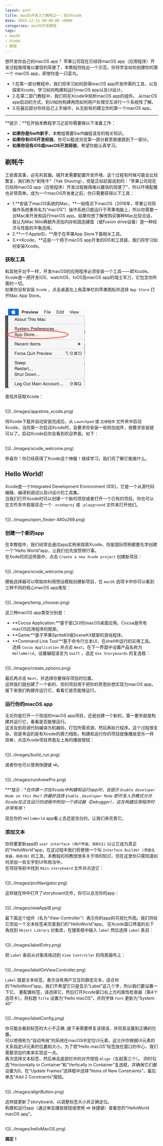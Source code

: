 ```yaml
---
layout: post
title: macOS开发入门教程之一：初识Xcode
date: 2016-12-21 00:00:00 +0000
categories: macOS开发教程
tags:
- macOS
- Xcode
- 教程
---
```

想开发你自己的macOS app？
苹果公司现在已经将macOS app（应用程序）开发过程做得难以置信的简便了，本教程将给出一个示范，你将学会如何创建你的第一个 macOS app，即使你是一只菜鸟。

- 1.在第一部分教程中，我们将学习如何获得macOS app开发所需的工具，以及探索Xcode，学习如何构建和运行macOS app以及UI设计。  
- 2.在第二部门教程中，我们将在Xcode中剖析macOS app的组件。 从macOS app启动的方式，到UI如何构建再而如何用户处理交互进行一个系统性了解。  
- 3.在最后部分你将自己上手操作，从无到有的建立你的第一个macOS app。  

---
**提示：**在开始本教程学习之前你需要做以下准备工作：  
- **如果你是Swift新手**，本教程需要Swift编程语言的相关知识。  
- **如果你有iOS开发经验**，你可以粗滤浏览第一部分甚至直接跳到下一部分。  
- **如果你没有iOS或macOS开发经验**，希望你能认真学习。  

## 剃牦牛
工欲善其事，必先利其器。搞开发需要配置开发环境，这个过程有时候可能会比较繁复，我们称为“剃牦牛”（Yak Shaving），但是正如前面说到的：“苹果公司现在已经将macOS app（应用程序）开发过程做得难以置信的简便了”，所以环境配置也非常简单。成为一个macOS开发者之前，你只需要获得以下工具：
- 1.**安装了macOS系统的Mac，**一般情况下macOS（2016年，苹果公司将操作系统重命名为“macOS”）操作系统只能运行于苹果电脑上，所以你需要一台Mac来开发和运行macOS app。如果你想了解改购买哪种Mac比较合适，我认为Mac Mini再额外添加内存和固态硬盘（或Fusion drive设备）是一种经济与性能的平衡选择。
- 2.**一个AppleID，**用于在苹果App Store下载相关工具。
- 3.**Xcode，**这是一个用于macOS app开发的IDE和工具链，我们将学习如何安装Xcode。


### 获取工具
和其他平台不一样，开发macOS的应用程序必须安装一个工具——即Xcode。Xcode是一把开发iOS、watchOS、tvOS及macOS app的瑞士军刀，它包含你所需的一切。  
如果你没有安装 `Xcode` ，点击桌面左上角菜单栏的苹果图标并选择 `App Store` 打开Mac App Store。  
<br/>  
![](../images/AppStore.png)<br/>  


查找并获取Xcode：  

<br/>  
![](../images/appstroe_xcode.png)<br/>  


待Xcode下载并自动安装完成后，从 `Launchpad` 或 `应用程序` 文件夹中启动Xcode。当你第一次启动Xcode时，会要求你安装一些附加组件，按要求安装就可以了。启动Xcode后你会看到欢迎界面，如下：  

<br/>  
![](../images/xcode_welcome.png)<br/>  


恭喜你！你已经获得了Xcode这个神器！继续学习，我们将了解它能做什么。

## Hello World!
Xcode是一个Integrated Development Environment (IDE)，它是一个从源代码编辑、编译到调试以及UI设计的工具集。  
当我们打开Xcode时可以创建一个新的项目或者打开一个已有的项目。你也可以在文件夹中直接双击一个 `.xcodeproj` 或 `.playground` 文件来打开他们。  

<br/>  
![](../images/open_finder-480x269.png)<br/>  


### 创建一个新的app
在本教程中，我们经常会通过app实例来探索Xcode，但是国际惯例都要先学创建一个“Hello World”app，让我们也先按惯例行事。  
在Xode的欢迎界面中，点击 `Create a new Xcode project` 创建新项目：

<br/>  
![](../images/xcode_welcome.png)<br/>  


模板选择器可以帮助你利用预设模板创建新项目，在 `macOS` 选项卡中你可以看到三种不同的核心macOS app类型：  

<br/>  
![](../images/temp_chooser.png)<br/>  


这三种macOS app类型分别是：  
- **Cocoa Application:**基于窗口UI的macOS桌面应用，Cocoa是所有macOS应用程序的框架。  
- **Game:**基于苹果SpriteKit或SceneKit框架的游戏程序。  
- **Command Line Tool:**基于命令行文本UI，在shell中运行的实用工具。  
选择 `Cocoa Application` 并点击 `Next`，在下一界面中设置产品名称为 `HelloWorld`，设置编程语言为 `Swift` ，选定 `Use Storyboards` 的复选框：  

<br/>  
![](../images/create_options.png)<br/>  


最后再点击 `Next`，并选择你要保存项目的位置。  
这样我们就创建了一个新的、空的项目用于把你的奇思妙想实现为macOS app。接下来我们构建并运行它，看看它是否能够运行。

### 运行你的macOS app
无论你是打开一个现成的macOS app项目，还是创建一个新的，第一要务就是构建并运行它，看看是否能够运行。  
这涉及到将源代码编译为机器码，打包所需资源，然后再执行程序。这个过程很复杂，但是幸运的是有Xcode的鼎力相助，构建和运行你的项目就像播放音乐一样简单，点击Xcode项目界面左上角的播放按钮：  

<br/>  
![](../images/build_run.png)<br/>  


或者你也可以使用快捷键 `⌘R`。  

<br/>  
![](../images/runAnewPro.png)<br/>  


***提示：**在你第一次在Xcode中构建和运行app时，会提示 `Enable Developer Mode on this Mac?` 你最好选择 `Enable` , `Developer Mode` 即开发人员模式允许Xcode在正在运行的进程中附加一个调试器（Debugger），这在构建应用程序时非常有用！*  

现在你的 `HelloWorld` app看上去还是空白的，让我们来完善它。
### 添加文本
你将要更新app的 `user interface (用户界面，简称UI)` 以让它成为真正的“HelloWorld”app，在这过程中我们将使用一个叫 `Interface Builder (界面生成器，简称IB)` 的工具。本教程的将教授很多关于IB的知识，但在这里你只需知道如何添加一些文字到UI布局当中。  
在项目导航中找到 `Main.storyboard` 文件并点选它：  

<br/>  
![](../images/proNavigator.png)<br/>  


这样就在IB中打开了storyboard文件，你可以总览你的app：

<br/>  
![](../images/newAppIB.png)<br/>  


最下面这个组件（名为“View Controller”）表示你的app的可视化外观。我们将给它添加一个文本标签来完善我们的“HelloWorld”app。
在Xcode窗口界面的右下角找到 `Object Library` 对象库，在搜索框中输入 `label` 然后选择 `Label` 条目：  

<br/>  
![](../images/labelEntry.png)<br/>  


把 `Label` 条目从对象库拖动到 `View Controller` 的场景画布上：  

<br/>  
![](../images/labelOnViewController.png)<br/>  


`Label` 就是文本标签，表示没有用户交互的静态文本，适合你的“HelloWord”app。我们不希望它只是显示“Label”这几个字，所以我们要设置一下它。
要配置标签，请选择它，然后打开Xcode窗口右上方的属性检查器（第4个选项卡）。将标题 `Title` 设置为“Hello macOS”，并将字体 `Font` 更新为“System 40”

<br/>  
![](../images/labelConfig.png)<br/>  


你可能会看到标签的大小不正确 ,接下来需要修复该错误，并将其设置到正确的位置。  
可以使用称为“自动布局”的系统在macOS中定位UI元素，这允许你根据UI元素的关系指定UI元素的位置和大小。为了把“Hello macOS”标签放在窗口的中心，我们需要添加约束来实现这一点。  
再次选择文本标签，然后单击底部栏中的对齐按钮 `Align`（左起第三个）。 同时勾选“Horizontally in Container”和“Vertically in Container”复选框，并确保它们都设置为0。在“Update Frames”选择框中选择“Items of New Constraints”，最后单击“Add 2 Constraints”按钮。  

<br/>  
![](../images/alignButton.png)<br/>  


这样就更新了storyboard，以调整标签大小并正确定位。  
构建和运行app（通过单击播放按钮或使用 `⌘R` 快捷键）查看您的“HelloWorld macOS app”。

<br/>  
![](../images/helloMacOS.png)<br/>  


**搞定！**
